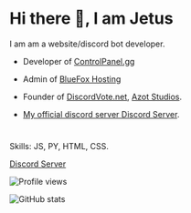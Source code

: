 # Hi there 👋, I am Jetus
 I am am a website/discord bot developer.
- Developer of [ControlPanel.gg](https://controlpanel.gg)

- Admin of [BlueFox Hosting](https://bluefoxhost.com)

- Founder of [DiscordVote.net](https://discordvote.net), [Azot Studios](https://discord.gg/3JpU7m7aSE).

- [My official discord server Discord Server](https://discord.gg/MMDHRW9wtc).


# 
Skills: JS, PY, HTML, CSS.



[Discord Server](https://discord.gg/MMDHRW9wtc)

![Profile views](https://gpvc.arturio.dev/Dev-Jetus)

![GitHub stats](https://github-readme-stats.vercel.app/api?username=Dev-Jetus&show_icons=true&count_private=true)  

